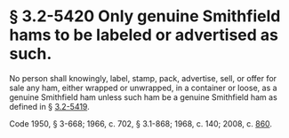 # § 3.2-5420 Only genuine Smithfield hams to be labeled or advertised as such.

<p>No person shall knowingly, label, stamp, pack, advertise, sell, or offer for sale any ham, either wrapped or unwrapped, in a container or loose, as a genuine Smithfield ham unless such ham be a genuine Smithfield ham as defined in § <a href='http://law.lis.virginia.gov/vacode/3.2-5419/'>3.2-5419</a>.</p><p>Code 1950, § 3-668; 1966, c. 702, § 3.1-868; 1968, c. 140; 2008, c. <a href='http://lis.virginia.gov/cgi-bin/legp604.exe?081+ful+CHAP0860'>860</a>.</p>
